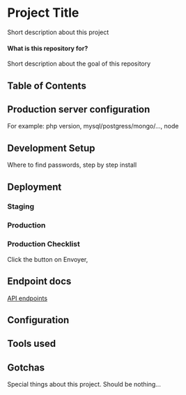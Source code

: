 # Project Title

Short description about this project

#### What is this repository for?

Short description about the goal of this repository

## Table of Contents

<!-- START doctoc -->
<!-- DON'T EDIT THIS SECTION, INSTEAD RE-RUN doctoc TO UPDATE -->
<!-- doctoc README.md --github -->
<!-- https://github.com/thlorenz/doctoc -->
<!-- END doctoc -->

## Production server configuration

For example: php version, mysql/postgress/mongo/..., node

## Development Setup

Where to find passwords, step by step install

## Deployment

### Staging

### Production

### Production Checklist

Click the button on Envoyer,

## Endpoint docs
[API endpoints](docs/API-endpoints.md)

## Configuration

## Tools used

## Gotchas

Special things about this project. Should be nothing...
